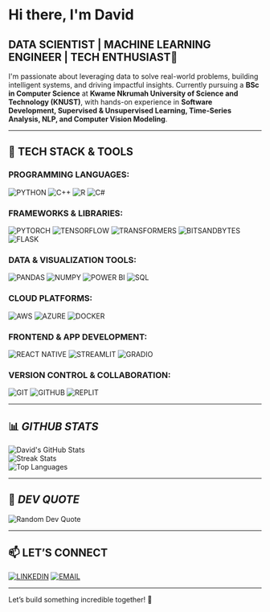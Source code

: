 # Hi there, I'm David

## **DATA SCIENTIST | MACHINE LEARNING ENGINEER | TECH ENTHUSIAST**🚀  
I'm passionate about leveraging data to solve real-world problems, building intelligent systems, and driving impactful insights. Currently pursuing a **BSc in Computer Science** at **Kwame Nkrumah University of Science and Technology (KNUST)**, with hands-on experience in **Software Development, Supervised & Unsupervised Learning, Time-Series Analysis, NLP, and Computer Vision Modeling**.  

---

## 🚀 **TECH STACK & TOOLS**

### **PROGRAMMING LANGUAGES:**  
![PYTHON](https://img.shields.io/badge/PYTHON-3776AB?style=for-the-badge&logo=python&logoColor=white) ![C++](https://img.shields.io/badge/C++-00599C?style=for-the-badge&logo=cplusplus&logoColor=white) ![R](https://img.shields.io/badge/R-276DC3?style=for-the-badge&logo=r&logoColor=white) ![C#](https://img.shields.io/badge/C%23-239120?style=for-the-badge&logo=csharp&logoColor=white)

### **FRAMEWORKS & LIBRARIES:**  
![PYTORCH](https://img.shields.io/badge/PYTORCH-EE4C2C?style=for-the-badge&logo=pytorch&logoColor=white) ![TENSORFLOW](https://img.shields.io/badge/TENSORFLOW-FF6F00?style=for-the-badge&logo=tensorflow&logoColor=white) ![TRANSFORMERS](https://img.shields.io/badge/TRANSFORMERS-FFCA28?style=for-the-badge&logo=huggingface&logoColor=white) ![BITSANDBYTES](https://img.shields.io/badge/BITSANDBYTES-48A6D9?style=for-the-badge) ![FLASK](https://img.shields.io/badge/FLASK-000000?style=for-the-badge&logo=flask&logoColor=white)

### **DATA & VISUALIZATION TOOLS:**  
![PANDAS](https://img.shields.io/badge/PANDAS-150458?style=for-the-badge&logo=pandas&logoColor=white) ![NUMPY](https://img.shields.io/badge/NUMPY-013243?style=for-the-badge&logo=numpy&logoColor=white) ![POWER BI](https://img.shields.io/badge/POWER%20BI-F2C811?style=for-the-badge&logo=powerbi&logoColor=white) ![SQL](https://img.shields.io/badge/SQL-003B57?style=for-the-badge&logo=sqlite&logoColor=white)

### **CLOUD PLATFORMS:**  
![AWS](https://img.shields.io/badge/AWS-232F3E?style=for-the-badge&logo=amazon-aws&logoColor=white) ![AZURE](https://img.shields.io/badge/AZURE-0078D4?style=for-the-badge&logo=microsoft-azure&logoColor=white) ![DOCKER](https://img.shields.io/badge/DOCKER-2496ED?style=for-the-badge&logo=docker&logoColor=white)

### **FRONTEND & APP DEVELOPMENT:**  
![REACT NATIVE](https://img.shields.io/badge/REACT%20NATIVE-20232A?style=for-the-badge&logo=react&logoColor=61DAFB) ![STREAMLIT](https://img.shields.io/badge/STREAMLIT-FF4B4B?style=for-the-badge&logo=streamlit&logoColor=white) ![GRADIO](https://img.shields.io/badge/GRADIO-3FB984?style=for-the-badge&logo=gradio&logoColor=white)

### **VERSION CONTROL & COLLABORATION:**  
![GIT](https://img.shields.io/badge/GIT-F05032?style=for-the-badge&logo=git&logoColor=white) ![GITHUB](https://img.shields.io/badge/GITHUB-181717?style=for-the-badge&logo=github&logoColor=white) ![REPLIT](https://img.shields.io/badge/REPLIT-667881?style=for-the-badge&logo=replit&logoColor=white)

---

## 📊 _**GITHUB STATS**_  
![David's GitHub Stats](https://github-readme-stats.vercel.app/api?username=zahemen9900&show_icons=true&theme=highcontrast)  
![Streak Stats](https://github-readme-streak-stats.herokuapp.com/?user=zahemen9900&theme=highcontrast)  
![Top Languages](https://github-readme-stats.vercel.app/api/top-langs/?username=zahemen9900&layout=compact&theme=highcontrast)  

---

## 💬 _**DEV QUOTE**_  
![Random Dev Quote](https://quotes-github-readme.vercel.app/api?type=horizontal&theme=highcontrast)

---

## 📫 **LET’S CONNECT**  
[![LINKEDIN](https://img.shields.io/badge/LINKEDIN-0077B5?style=for-the-badge&logo=linkedin&logoColor=white)](https://www.linkedin.com/in/david-yeboah-498245246/)  [![EMAIL](https://img.shields.io/badge/EMAIL-D14836?style=for-the-badge&logo=gmail&logoColor=white)](mailto:ZAHEMEN9900@GMAIL.COM)

---

Let’s build something incredible together! 🚀
